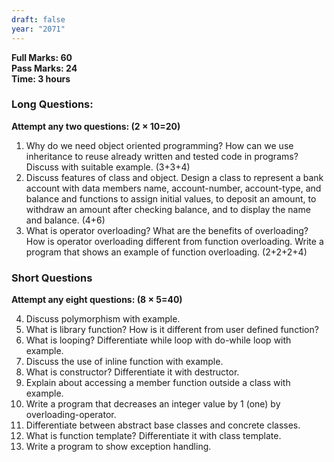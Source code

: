 ```yaml
---
draft: false
year: "2071"
---
```


**Full Marks: 60**\
**Pass Marks: 24**\
**Time: 3 hours**

### Long Questions:

**Attempt any two questions: (2 × 10=20)**

1. Why do we need object oriented programming? How can we use inheritance to reuse already written and
   tested code in programs? Discuss with suitable example. (3+3+4)
2. Discuss features of class and object. Design a class to represent a bank account with data members name,
   account-number, account-type, and balance and functions to assign initial values, to deposit an amount, to
   withdraw an amount after checking balance, and to display the name and balance. (4+6)
3. What is operator overloading? What are the benefits of overloading? How is operator overloading different
   from function overloading. Write a program that shows an example of function overloading. (2+2+2+4)

### Short Questions

**Attempt any eight questions: (8 × 5=40)**

4. Discuss polymorphism with example.
5. What is library function? How is it different from user defined function?
6. What is looping? Differentiate while loop with do-while loop with example.
7. Discuss the use of inline function with example.
8. What is constructor? Differentiate it with destructor.
9. Explain about accessing a member function outside a class with example.
10. Write a program that decreases an integer value by 1 (one) by overloading-operator.
11. Differentiate between abstract base classes and concrete classes.
12. What is function template? Differentiate it with class template.
13. Write a program to show exception handling.
